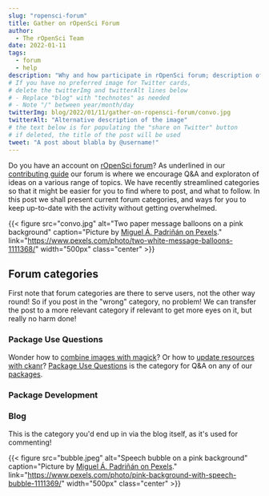 ```yaml
---
slug: "ropensci-forum"
title: Gather on rOpenSci Forum
author:
  - The rOpenSci Team
date: 2022-01-11
tags:
  - forum
  - help
description: "Why and how participate in rOpenSci forum; description of current categories."
# If you have no preferred image for Twitter cards,
# delete the twitterImg and twitterAlt lines below 
# - Replace "blog" with "technotes" as needed
# - Note "/" between year/month/day
twitterImg: blog/2022/01/11/gather-on-ropensci-forum/convo.jpg
twitterAlt: "Alternative description of the image"
# the text below is for populating the "share on Twitter" button
# if deleted, the title of the post will be used
tweet: "A post about blabla by @username!"
---
```


Do you have an account on [rOpenSci forum](https://discuss.ropensci.org)?
As underlined in our [contributing guide](https://contributing.ropensci.org/resources.html#channels) our forum is where we encourage Q&A and exploraton of ideas on a various range of topics.
We have recently streamlined categories so that it might be easier for you to find where to post, and what to follow.
In this post we shall present current forum categories, and ways for you to keep up-to-date with the activity without getting overwhelmed.

{{< figure src="convo.jpg" alt="Two paper message balloons on a pink background" caption="Picture by [Miguel Á. Padriñán on Pexels](https://www.pexels.com/fr-fr/@padrinan)." link="https://www.pexels.com/photo/two-white-message-balloons-1111368/" width="500px" class="center" >}}

## Forum categories

First note that forum categories are there to serve users, not the other way round!
So if you post in the "wrong" category, no problem! 
We can transfer the post to a more relevant category if relevant to get more eyes on it, but really no harm done!

### Package Use Questions

Wonder how to [combine images with magick](https://discuss.ropensci.org/t/magick-combining-several-images-into-one-while-controlling-their-relative-position/2697/3)?
Or how to [update resources with ckanr](https://discuss.ropensci.org/t/updating-resources-with-ckanr/2631/6)?
[Package Use Questions](https://discuss.ropensci.org/c/packages/7) is the category for Q&A on any of our [packages](/packages).

### Package Development



### Blog

This is the category you'd end up in via the blog itself, as it's used for commenting!

{{< figure src="bubble.jpeg" alt="Speech bubble on a pink background" caption="Picture by [Miguel Á. Padriñán on Pexels](https://www.pexels.com/fr-fr/@padrinan)." link="https://www.pexels.com/photo/pink-background-with-speech-bubble-1111369/" width="500px" class="center" >}}